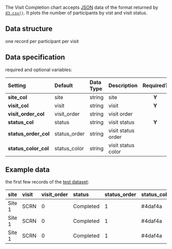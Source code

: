 The Visit Completion chart accepts [JSON](https://en.wikipedia.org/wiki/JSON) data of the format returned by [`d3.csv()`](https://github.com/d3/d3-3.x-api-reference/blob/master/CSV.md). It plots the number of participants by vist and visit status.

## Data structure
one record per participant per visit

## Data specification
required and optional variables:

| Setting | Default | Data Type | Description | Required? |
|:--------|:--------|:----------|:------------|:---------:|
|**site_col**|site|string|site|**Y**|
|**visit_col**|visit|string|visit|**Y**|
|**visit_order_col**|visit_order|string|visit order||
|**status_col**|status|string|visit status|**Y**|
|**status_order_col**|status_order|string|visit status order||
|**status_color_col**|status_color|string|visit status color||

## Example data
the first few records of the [test dataset](https://raw.githubusercontent.com/RhoInc/data-library/master/data/clinical-trials/data-cleaning/dashboard-visit-completion.csv):

| site | visit | visit_order | status | status_order | status_color |
|:-----|:------|:------------|:-------|:-------------|:-------------|
|Site 1|SCRN|0|Completed|1|#4daf4a|
|Site 1|SCRN|0|Completed|1|#4daf4a|
|Site 1|SCRN|0|Completed|1|#4daf4a|